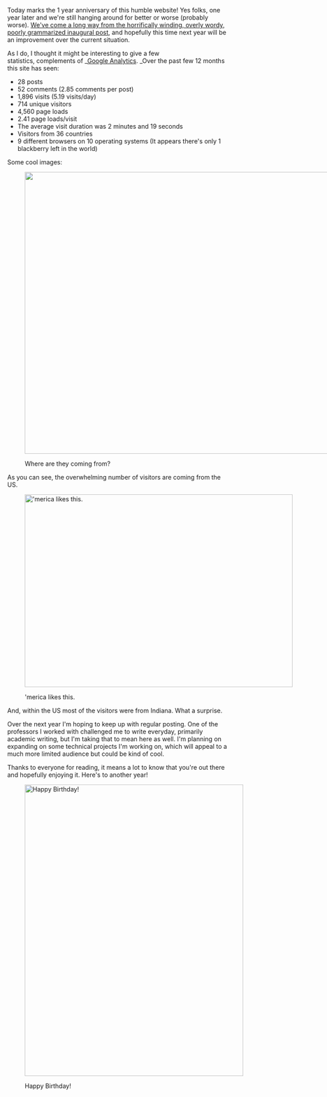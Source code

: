 Today marks the 1 year anniversary of this humble website! Yes folks, one year later and we're still hanging around for better or worse (probably worse). <a title="Danmark" href="http://www.nickrobison.com/2012/01/26/danmark/" target="_blank">We've come a long way from the horrifically winding, overly wordy, poorly grammarized inaugural post</a>, and hopefully this time next year will be an improvement over the current situation.

As I do, I thought it might be interesting to give a few statistics, complements of _<a title="The Googles" href="http://www.google.com/analytics/" target="_blank">Google Analytics</a>. _Over the past few 12 months this site has seen:



* 28 posts
* 52 comments (2.85 comments per post)
* <span style="line-height: 15px;">1,896 visits (5.19 visits/day)</span>
* 714 unique visitors
* 4,560 page loads
* 2.41 page loads/visit
* The average visit duration was 2 minutes and 19 seconds
* Visitors from 36 countries
* 9 different browsers on 10 operating systems (It appears there's only 1 blackberry left in the world)



Some cool images:<figure id="attachment_418" style="width: 1565px" class="wp-caption aligncenter">

[<img class=" wp-image-418" title="2012WorldMap" alt="" src="https://secure.nickrobison.com:443/wp-content/uploads/2013/01/Screen-Shot-2013-01-26-at-3.18.10-PM.png" width="1565" height="645" srcset="https://www.nickrobison.com/wp-content/uploads/2013/01/Screen-Shot-2013-01-26-at-3.18.10-PM.png 1565w, https://www.nickrobison.com/wp-content/uploads/2013/01/Screen-Shot-2013-01-26-at-3.18.10-PM-300x123.png 300w, https://www.nickrobison.com/wp-content/uploads/2013/01/Screen-Shot-2013-01-26-at-3.18.10-PM-1024x422.png 1024w, https://www.nickrobison.com/wp-content/uploads/2013/01/Screen-Shot-2013-01-26-at-3.18.10-PM-500x206.png 500w" sizes="(max-width: 1565px) 100vw, 1565px" />][1]<figcaption class="wp-caption-text">Where are they coming from?</figcaption></figure> 

As you can see, the overwhelming number of visitors are coming from the US.<figure id="attachment_421" style="width: 613px" class="wp-caption aligncenter">

[<img class="size-full wp-image-421" alt="'merica likes this." src="https://secure.nickrobison.com:443/wp-content/uploads/2013/01/Screen-Shot-2013-01-26-at-3.18.42-PM.png" width="613" height="441" srcset="https://www.nickrobison.com/wp-content/uploads/2013/01/Screen-Shot-2013-01-26-at-3.18.42-PM.png 613w, https://www.nickrobison.com/wp-content/uploads/2013/01/Screen-Shot-2013-01-26-at-3.18.42-PM-300x215.png 300w, https://www.nickrobison.com/wp-content/uploads/2013/01/Screen-Shot-2013-01-26-at-3.18.42-PM-417x300.png 417w" sizes="(max-width: 613px) 100vw, 613px" />][2]<figcaption class="wp-caption-text">'merica likes this.</figcaption></figure> 

And, within the US most of the visitors were from Indiana. What a surprise.



Over the next year I'm hoping to keep up with regular posting. One of the professors I worked with challenged me to write everyday, primarily academic writing, but I'm taking that to mean here as well. I'm planning on expanding on some technical projects I'm working on, which will appeal to a much more limited audience but could be kind of cool.



Thanks to everyone for reading, it means a lot to know that you're out there and hopefully enjoying it. Here's to another year!

<figure id="attachment_423" style="width: 500px" class="wp-caption aligncenter">

[<img class="size-full wp-image-423" alt="Happy Birthday!" src="https://secure.nickrobison.com:443/wp-content/uploads/2013/01/cupcake-candles.jpg" width="500" height="667" srcset="https://www.nickrobison.com/wp-content/uploads/2013/01/cupcake-candles.jpg 500w, https://www.nickrobison.com/wp-content/uploads/2013/01/cupcake-candles-224x300.jpg 224w" sizes="(max-width: 500px) 100vw, 500px" />][3]<figcaption class="wp-caption-text">Happy Birthday!</figcaption></figure> 






[1]: https://secure.nickrobison.com:443/wp-content/uploads/2013/01/Screen-Shot-2013-01-26-at-3.18.10-PM.png
[2]: https://secure.nickrobison.com:443/wp-content/uploads/2013/01/Screen-Shot-2013-01-26-at-3.18.42-PM.png
[3]: https://secure.nickrobison.com:443/wp-content/uploads/2013/01/cupcake-candles.jpg